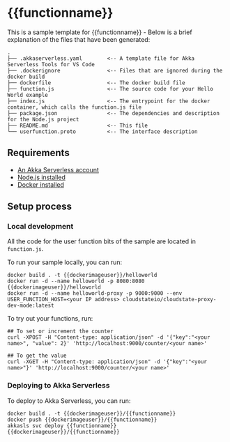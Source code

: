 # {{functionname}}

This is a sample template for {{functionname}} - Below is a brief explanation of the files that have been generated:

```
.
├── .akkaserverless.yaml        <-- A template file for Akka Serverless Tools for VS Code 
├── .dockerignore               <-- Files that are ignored during the docker build
├── dockerfile                  <-- The docker build file
├── function.js                 <-- The source code for your Hello World example
├── index.js                    <-- The entrypoint for the docker container, which calls the function.js file
├── package.json                <-- The dependencies and description for the Node.js project
├── README.md                   <-- This file
└── userfunction.proto          <-- The interface description
```

## Requirements

* [An Akka Serverless account](https://docs.cloudstate.com/getting-started/lightbend-account.html)
* [Node.js installed](https://nodejs.org/en/download/)
* [Docker installed](https://www.docker.com/community-edition)

## Setup process

### Local development

All the code for the user function bits of the sample are located in `function.js`.

To run your sample locally, you can run:

```
docker build . -t {{dockerimageuser}}/helloworld
docker run -d --name helloworld -p 8080:8080 {{dockerimageuser}}/helloworld
docker run -d --name helloworld-proxy -p 9000:9000 --env USER_FUNCTION_HOST=<your IP address> cloudstateio/cloudstate-proxy-dev-mode:latest
```

To try out your functions, run:

```
## To set or increment the counter
curl -XPOST -H "Content-type: application/json" -d '{"key":"<your name>", "value": 2}' 'http://localhost:9000/counter/<your name>'

## To get the value
curl -XGET -H "Content-type: application/json" -d '{"key":"<your name>"}' 'http://localhost:9000/counter/<your name>'
```

### Deploying to Akka Serverless

To deploy to Akka Serverless, you can run:

```
docker build . -t {{dockerimageuser}}/{{functionname}}
docker push {{dockerimageuser}}/{{functionname}}
akkasls svc deploy {{functionname}} {{dockerimageuser}}/{{functionname}}
```